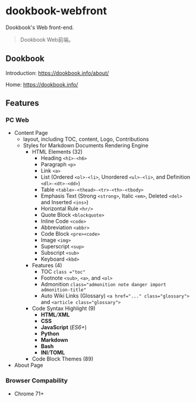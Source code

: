 # dookbook-webfront

Dookbook's Web front-end.

> Dookbook Web前端。

## Dookbook

Introduction: https://dookbook.info/about/

Home: https://dookbook.info/

## Features

### PC Web

- Content Page
  - layout, including TOC, content, Logo, Contributions
  - Styles for Markdown Documents Rendering Engine
    - HTML Elements (32)
      - Heading `<h1>-<h6>`
      - Paragraph `<p>`
      - Link `<a>`
      - List (Ordered `<ol>-<li>`, Unordered `<ul>-<li>`, and Definition `<dl>-<dt>-<dd>`)
      - Table `<table>-<thead>-<tr>-<th>-<tbody>`
      - Emphasis Text (Strong `<strong>`, Italic `<em>`, Deleted `<del>` and Inserted `<ins>`)
      - Horizontal Rule `<hr/>`
      - Quote Block `<blockquote>`
      - Inline Code `<code>`
      - Abbreviation `<abbr>`
      - Code Block `<pre><code>`
      - Image `<img>`
      - Superscript `<sup>`
      - Subscript `<sub>`
      - Keyboard `<kbd>`
    - Features (4)
      - TOC `class ="toc"`
      - Footnote `<sub>`, `<a>`, and `<ol>`
      - Admonition `class="admonition note danger import admonition-title"`
      - Auto Wiki Links (Glossary) `<a href="..." class="glossary">` and `<article class="glossary">`
    - Code Syntax Highlight (9)
      - **HTML**/**XML**
      - **CSS**
      - **JavaScript** (*ES6+*)
      - **Python**
      - **Markdown**
      - **Bash**
      - **INI**/**TOML**
    - Code Block Themes (89)
- About Page

### Browser Compability

- Chrome 71+
